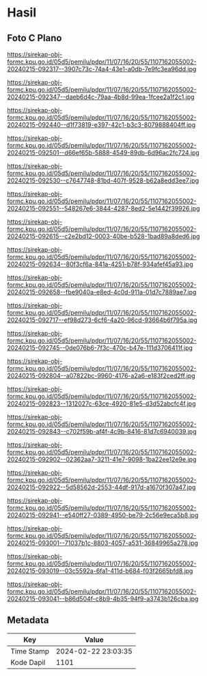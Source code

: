 # Hasil

## Foto C Plano

https://sirekap-obj-formc.kpu.go.id/05d5/pemilu/pdpr/11/07/16/20/55/1107162055002-20240215-092317--3907c73c-74a4-43e1-a0db-7e9fc3ea96dd.jpg

https://sirekap-obj-formc.kpu.go.id/05d5/pemilu/pdpr/11/07/16/20/55/1107162055002-20240215-092347--daeb6d4c-79aa-4b8d-99ea-1fcee2a1f2c1.jpg

https://sirekap-obj-formc.kpu.go.id/05d5/pemilu/pdpr/11/07/16/20/55/1107162055002-20240215-092440--d1f73819-e397-42c1-b3c3-8079888404ff.jpg

https://sirekap-obj-formc.kpu.go.id/05d5/pemilu/pdpr/11/07/16/20/55/1107162055002-20240215-092501--d66ef65b-5888-4549-89db-6d96ac2fc724.jpg

https://sirekap-obj-formc.kpu.go.id/05d5/pemilu/pdpr/11/07/16/20/55/1107162055002-20240215-092530--c7647748-81bd-407f-9528-b62a8edd3ee7.jpg

https://sirekap-obj-formc.kpu.go.id/05d5/pemilu/pdpr/11/07/16/20/55/1107162055002-20240215-092551--548267e6-3844-4287-8ed2-5e1442f39926.jpg

https://sirekap-obj-formc.kpu.go.id/05d5/pemilu/pdpr/11/07/16/20/55/1107162055002-20240215-092615--c2e2bd12-0003-40be-b528-1bad89a8ded6.jpg

https://sirekap-obj-formc.kpu.go.id/05d5/pemilu/pdpr/11/07/16/20/55/1107162055002-20240215-092634--80f3cf6a-841a-4251-b78f-934afef45a93.jpg

https://sirekap-obj-formc.kpu.go.id/05d5/pemilu/pdpr/11/07/16/20/55/1107162055002-20240215-092658--fbe9040a-e8ed-4c0d-911a-01d7c7889ae7.jpg

https://sirekap-obj-formc.kpu.go.id/05d5/pemilu/pdpr/11/07/16/20/55/1107162055002-20240215-092717--ef98d273-6cf6-4a20-96cd-93664b6f795a.jpg

https://sirekap-obj-formc.kpu.go.id/05d5/pemilu/pdpr/11/07/16/20/55/1107162055002-20240215-092745--0de076b6-7f3c-470c-b47e-111d3706411f.jpg

https://sirekap-obj-formc.kpu.go.id/05d5/pemilu/pdpr/11/07/16/20/55/1107162055002-20240215-092804--a07822bc-9960-4176-a2a6-e183f2ced2ff.jpg

https://sirekap-obj-formc.kpu.go.id/05d5/pemilu/pdpr/11/07/16/20/55/1107162055002-20240215-092823--1312027c-63ce-4920-81e5-d3d52abcfc4f.jpg

https://sirekap-obj-formc.kpu.go.id/05d5/pemilu/pdpr/11/07/16/20/55/1107162055002-20240215-092843--c702f59b-af4f-4c9b-8416-81d7c6940039.jpg

https://sirekap-obj-formc.kpu.go.id/05d5/pemilu/pdpr/11/07/16/20/55/1107162055002-20240215-092902--02362aa7-3211-41e7-9098-1ba22ee12e9e.jpg

https://sirekap-obj-formc.kpu.go.id/05d5/pemilu/pdpr/11/07/16/20/55/1107162055002-20240215-092922--5d58562d-2553-44df-917d-a1670f307a47.jpg

https://sirekap-obj-formc.kpu.go.id/05d5/pemilu/pdpr/11/07/16/20/55/1107162055002-20240215-092941--e540ff27-0389-4950-be79-2c56e9eca5b8.jpg

https://sirekap-obj-formc.kpu.go.id/05d5/pemilu/pdpr/11/07/16/20/55/1107162055002-20240215-093001--71037b1c-8803-4057-a531-36849965a278.jpg

https://sirekap-obj-formc.kpu.go.id/05d5/pemilu/pdpr/11/07/16/20/55/1107162055002-20240215-093019--03c5592a-6fa1-411d-b684-f03f2665bfd8.jpg

https://sirekap-obj-formc.kpu.go.id/05d5/pemilu/pdpr/11/07/16/20/55/1107162055002-20240215-093041--b86d504f-c8b9-4b35-94f9-a3743b126cba.jpg


## Metadata

| Key        | Value               |
| ---------- | ------------------- |
| Time Stamp | 2024-02-22 23:03:35 |
| Kode Dapil | 1101                |



